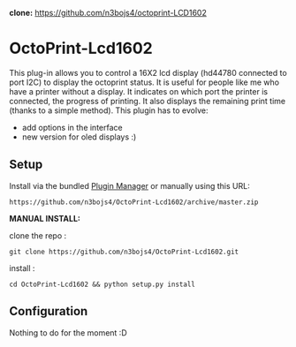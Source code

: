 **clone:** https://github.com/n3bojs4/octoprint-LCD1602

# OctoPrint-Lcd1602

This plug-in allows you to control a 16X2 lcd display (hd44780 connected to port I2C) to display the octoprint status. It is useful for people like me who have a printer without a display.
It indicates on which port the printer is connected, the progress of printing. It also displays the remaining print time (thanks to a simple method).
This plugin has to evolve:
- add options in the interface
- new version for oled displays :)

## Setup

Install via the bundled [Plugin Manager](https://github.com/foosel/OctoPrint/wiki/Plugin:-Plugin-Manager)
or manually using this URL:

    https://github.com/n3bojs4/OctoPrint-Lcd1602/archive/master.zip

**MANUAL INSTALL:** 

clone the repo :

`git clone https://github.com/n3bojs4/OctoPrint-Lcd1602.git  `

install :

`cd OctoPrint-Lcd1602 && python setup.py install`

## Configuration

Nothing to do for the moment :D
